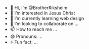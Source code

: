 - 👋 Hi, I’m @BrotherRiksheim
- 👀 I’m interested in Jesus Christ
- 🌱 I’m currently learning web design
- 💞️ I’m looking to collaborate on ...
- 📫 How to reach me ...
- 😄 Pronouns: ...
- ⚡ Fun fact: ...

<!---
BrotherRiksheim/BrotherRiksheim is a ✨ special ✨ repository because its `README.md` (this file) appears on your GitHub profile.
You can click the Preview link to take a look at your changes.
--->
